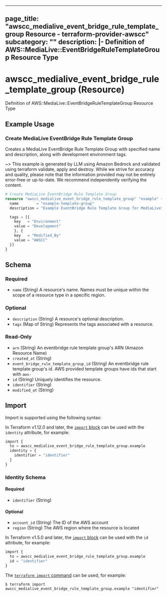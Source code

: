 
---
page_title: "awscc_medialive_event_bridge_rule_template_group Resource - terraform-provider-awscc"
subcategory: ""
description: |-
  Definition of AWS::MediaLive::EventBridgeRuleTemplateGroup Resource Type
---

# awscc_medialive_event_bridge_rule_template_group (Resource)

Definition of AWS::MediaLive::EventBridgeRuleTemplateGroup Resource Type

## Example Usage

### Create MediaLive EventBridge Rule Template Group

Creates a MediaLive EventBridge Rule Template Group with specified name and description, along with development environment tags.

~> This example is generated by LLM using Amazon Bedrock and validated using terraform validate, apply and destroy. While we strive for accuracy and quality, please note that the information provided may not be entirely error-free or up-to-date. We recommend independently verifying the content.

```terraform
# Create MediaLive EventBridge Rule Template Group
resource "awscc_medialive_event_bridge_rule_template_group" "example" {
  name        = "example-template-group"
  description = "Example EventBridge Rule Template Group for MediaLive"

  tags = [{
    key   = "Environment"
    value = "Development"
    }, {
    key   = "Modified_By"
    value = "AWSCC"
  }]
}
```

<!-- schema generated by tfplugindocs -->
## Schema

### Required

- `name` (String) A resource's name. Names must be unique within the scope of a resource type in a specific region.

### Optional

- `description` (String) A resource's optional description.
- `tags` (Map of String) Represents the tags associated with a resource.

### Read-Only

- `arn` (String) An eventbridge rule template group's ARN (Amazon Resource Name)
- `created_at` (String)
- `event_bridge_rule_template_group_id` (String) An eventbridge rule template group's id. AWS provided template groups have ids that start with `aws-`
- `id` (String) Uniquely identifies the resource.
- `identifier` (String)
- `modified_at` (String)

## Import

Import is supported using the following syntax:

In Terraform v1.12.0 and later, the [`import` block](https://developer.hashicorp.com/terraform/language/import) can be used with the `identity` attribute, for example:

```terraform
import {
  to = awscc_medialive_event_bridge_rule_template_group.example
  identity = {
    identifier = "identifier"
  }
}
```

<!-- schema generated by tfplugindocs -->
### Identity Schema

#### Required

- `identifier` (String)

#### Optional

- `account_id` (String) The ID of the AWS account
- `region` (String) The AWS region where the resource is located

In Terraform v1.5.0 and later, the [`import` block](https://developer.hashicorp.com/terraform/language/import) can be used with the `id` attribute, for example:

```terraform
import {
  to = awscc_medialive_event_bridge_rule_template_group.example
  id = "identifier"
}
```

The [`terraform import` command](https://developer.hashicorp.com/terraform/cli/commands/import) can be used, for example:

```shell
$ terraform import awscc_medialive_event_bridge_rule_template_group.example "identifier"
```
